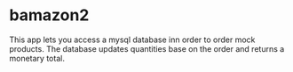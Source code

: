# bamazon2

This app lets you access a mysql database inn order to order mock products. The database updates quantities base on the order and returns a monetary total.